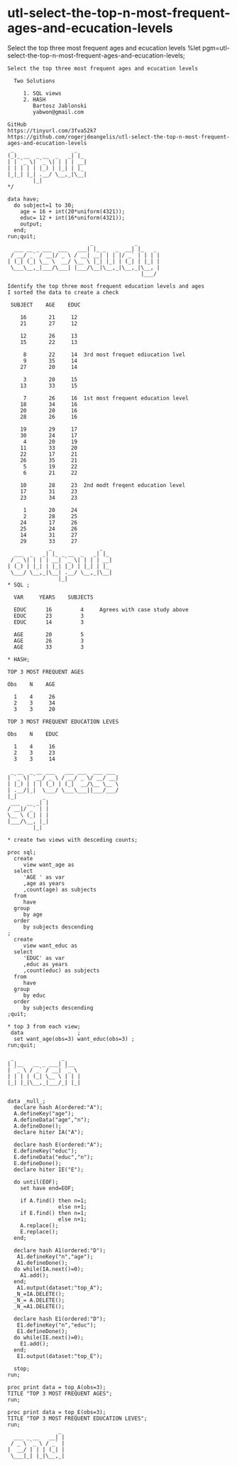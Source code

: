 # utl-select-the-top-n-most-frequent-ages-and-ecucation-levels
Select the top three most frequent ages and ecucation levels 
    %let pgm=utl-select-the-top-n-most-frequent-ages-and-ecucation-levels;

    Select the top three most frequent ages and ecucation levels

      Two Solutions

         1. SQL views
         2. HASH
            Bartosz Jablonski
            yabwon@gmail.com

    GitHub
    https://tinyurl.com/3fva52k7
    https://github.com/rogerjdeangelis/utl-select-the-top-n-most-frequent-ages-and-ecucation-levels
     _                   _
    (_)_ __  _ __  _   _| |_
    | | `_ \| `_ \| | | | __|
    | | | | | |_) | |_| | |_
    |_|_| |_| .__/ \__,_|\__|
            |_|
    */

    data have;
      do subject=1 to 30;
        age = 16 + int(20*uniform(4321));
        educ= 12 + int(16*uniform(4321));
        output;
      end;
    run;quit;
                              _             _
      ___ __ _ ___  ___   ___| |_ _   _  __| |_   _
     / __/ _` / __|/ _ \ / __| __| | | |/ _` | | | |
    | (_| (_| \__ \  __/ \__ \ |_| |_| | (_| | |_| |
     \___\__,_|___/\___| |___/\__|\__,_|\__,_|\__, |
                                              |___/

    Identify the top three most frequent education levels and ages
    I sorted the data to create a check

     SUBJECT    AGE    EDUC

        16       21     12
        21       27     12

        12       26     13
        15       22     13

         8       22     14  3rd most frequet ediucation lvel
         9       35     14
        27       20     14

         3       20     15
        13       33     15

         7       26     16  1st most frequent education level
        18       34     16
        20       20     16
        28       26     16

        19       29     17
        30       24     17
         4       20     19
        11       33     20
        22       17     21
        26       35     21
         5       19     22
         6       21     22

        10       28     23  2nd modt freqent education level
        17       31     23
        23       34     23

         1       20     24
         2       28     25
        24       17     26
        25       24     26
        14       31     27
        29       33     27
                 _               _
      ___  _   _| |_ _ __  _   _| |_
     / _ \| | | | __| `_ \| | | | __|
    | (_) | |_| | |_| |_) | |_| | |_
     \___/ \__,_|\__| .__/ \__,_|\__|
                    |_|
    * SQL ;

      VAR     YEARS    SUBJECTS

      EDUC      16         4     Agrees with case study above
      EDUC      23         3
      EDUC      14         3

      AGE       20         5
      AGE       26         3
      AGE       33         3

    * HASH;

    TOP 3 MOST FREQUENT AGES

    Obs    N    AGE

      1    4     26
      2    3     34
      3    3     20

    TOP 3 MOST FREQUENT EDUCATION LEVES

    Obs    N    EDUC

      1    4     16
      2    3     23
      3    3     14

     _ __  _ __ ___   ___ ___  ___ ___
    | `_ \| `__/ _ \ / __/ _ \/ __/ __|
    | |_) | | | (_) | (_|  __/\__ \__ \
    | .__/|_|  \___/ \___\___||___/___/
    |_|        _
     ___  __ _| |
    / __|/ _` | |
    \__ \ (_| | |
    |___/\__, |_|
            |_|

    * create two views with desceding counts;

    proc sql;
      create
         view want_age as
      select
         'AGE ' as var
         ,age as years
         ,count(age) as subjects
      from
         have
      group
         by age
      order
         by subjects descending
    ;
      create
         view want_educ as
      select
         'EDUC' as var
         ,educ as years
         ,count(educ) as subjects
      from
         have
      group
         by educ
      order
         by subjects descending
    ;quit;

    * top 3 from each view;
     data                 ;
      set want_age(obs=3) want_educ(obs=3) ;
    run;quit;

     _               _
    | |__   __ _ ___| |__
    | `_ \ / _` / __| `_ \
    | | | | (_| \__ \ | | |
    |_| |_|\__,_|___/_| |_|


    data _null_;
      declare hash A(ordered:"A");
      A.defineKey("age");
      A.defineData("age","n");
      A.defineDone();
      declare hiter IA("A");

      declare hash E(ordered:"A");
      E.defineKey("educ");
      E.defineData("educ","n");
      E.defineDone();
      declare hiter IE("E");

      do until(EOF);
        set have end=EOF;

        if A.find() then n=1;
                    else n+1;
        if E.find() then n=1;
                    else n+1;
        A.replace();
        E.replace();
      end;

      declare hash A1(ordered:"D");
       A1.defineKey("n","age");
       A1.defineDone();
      do while(IA.next()=0);
        A1.add();
      end;
       A1.output(dataset:"top_A");
      _N_=IA.DELETE();
      _N_= A.DELETE();
      _N_=A1.DELETE();

      declare hash E1(ordered:"D");
       E1.defineKey("n","educ");
       E1.defineDone();
      do while(IE.next()=0);
        E1.add();
      end;
       E1.output(dataset:"top_E");

      stop;
    run;

    proc print data = top_A(obs=3);
    TITLE "TOP 3 MOST FREQUENT AGES";
    run;

    proc print data = top_E(obs=3);
    TITLE "TOP 3 MOST FREQUENT EDUCATION LEVES";
    run;
                    _
      ___ _ __   __| |
     / _ \ `_ \ / _` |
    |  __/ | | | (_| |
     \___|_| |_|\__,_|
